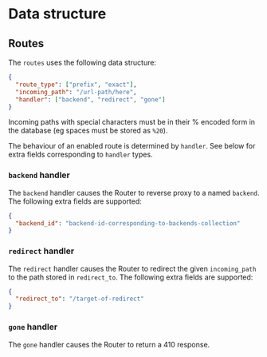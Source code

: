 # Data structure

## Routes

The `routes` uses the following data structure:

```json
{
  "route_type": ["prefix", "exact"],
  "incoming_path": "/url-path/here",
  "handler": ["backend", "redirect", "gone"]
}
```

Incoming paths with special characters must be in their % encoded form in the
database (eg spaces must be stored as `%20`).

The behaviour of an enabled route is determined by `handler`. See below for
extra fields corresponding to `handler` types.

### `backend` handler

The `backend` handler causes the Router to reverse proxy to a named
`backend`. The following extra fields are supported:

```json
{
  "backend_id": "backend-id-corresponding-to-backends-collection"
}
```

### `redirect` handler

The `redirect` handler causes the Router to redirect the given
`incoming_path` to the path stored in `redirect_to`. The following
extra fields are supported:

```json
{
  "redirect_to": "/target-of-redirect"
}
```

### `gone` handler

The `gone` handler causes the Router to return a 410 response.

